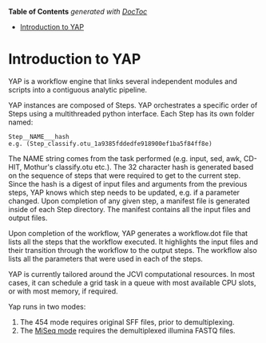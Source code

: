 <!-- START doctoc generated TOC please keep comment here to allow auto update -->
<!-- DON'T EDIT THIS SECTION, INSTEAD RE-RUN doctoc TO UPDATE -->
**Table of Contents**  *generated with [DocToc](http://doctoc.herokuapp.com/)*

- [Introduction to YAP](#introduction-to-yap)

<!-- END doctoc generated TOC please keep comment here to allow auto update -->

# Introduction to YAP

YAP is a workflow engine that links several independent modules and scripts into a contiguous analytic pipeline.

YAP instances are composed of Steps. YAP orchestrates a specific order of Steps using a multithreaded python interface. Each Step has its own folder named:

```
Step__NAME___hash 
e.g. (Step_classify.otu_1a9385fddedfe918900ef1ba5f84ff8e) 
```

The NAME string comes from the task performed (e.g. input, sed, awk, CD-HIT, Mothur's classify.otu etc.). The 32 character hash is generated based on the sequence of steps that were required to get to the current step. Since the hash is a digest of input files and arguments from the previous steps, YAP knows which step needs to be updated, e.g. if a parameter changed. Upon completion of any given step, a manifest file is generated inside of each Step directory. The manifest contains all the input files and output files.

Upon completion of the workflow, YAP generates a workflow.dot file that lists all the steps that the workflow executed. It highlights the input files and their transition through the workflow to the output steps. The workflow also lists all the parameters that were used in each of the steps.

YAP is currently tailored around the JCVI computational resources. In most cases, it can schedule a grid task in a queue with most available CPU slots, or with most memory, if required.

Yap runs in two modes:

1. The 454 mode requires original SFF files, prior to demultiplexing.
2. The [MiSeq mode](docs/yap_miseq_indepth.md) requires the demultiplexed illumina FASTQ files.

